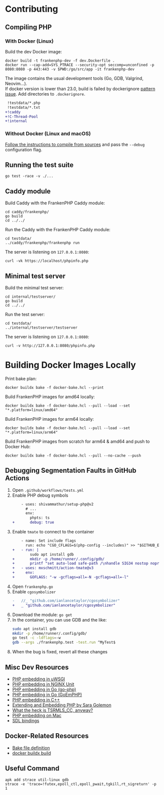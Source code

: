 # Contributing

## Compiling PHP
### With Docker (Linux)

Build the dev Docker image:

    docker build -t frankenphp-dev -f dev.Dockerfile .
    docker run --cap-add=SYS_PTRACE --security-opt seccomp=unconfined -p 8080:8080 -p 443:443 -v $PWD:/go/src/app -it frankenphp-dev

The image contains the usual development tools (Go, GDB, Valgrind, Neovim...).  
If docker version is lower than 23.0, build is failed by dockerignore [pattern issue](https://github.com/moby/moby/pull/42676). Add directories to `.dockerignore`.
```patch
 !testdata/*.php
 !testdata/*.txt
+!caddy
+!C-Thread-Pool
+!internal
```

### Without Docker (Linux and macOS)

[Follow the instructions to compile from sources](docs/compile.md) and pass the `--debug` configuration flag.

## Running the test suite

    go test -race -v ./...

## Caddy module

Build Caddy with the FrankenPHP Caddy module:

    cd caddy/frankenphp/
    go build
    cd ../../

Run the Caddy with the FrankenPHP Caddy module:

    cd testdata/
    ../caddy/frankenphp/frankenphp run

The server is listening on `127.0.0.1:8080`:

    curl -vk https://localhost/phpinfo.php

## Minimal test server

Build the minimal test server:

    cd internal/testserver/
    go build
    cd ../../

Run the test server:

    cd testdata/
    ../internal/testserver/testserver

The server is listening on `127.0.0.1:8080`:

    curl -v http://127.0.0.1:8080/phpinfo.php

# Building Docker Images Locally

Print bake plan:

```
docker buildx bake -f docker-bake.hcl --print
```

Build FrankenPHP images for amd64 locally:

```
docker buildx bake -f docker-bake.hcl --pull --load --set "*.platform=linux/amd64"
```

Build FrankenPHP images for arm64 locally:

```
docker buildx bake -f docker-bake.hcl --pull --load --set "*.platform=linux/arm64"
```

Build FrankenPHP images from scratch for arm64 & amd64 and push to Docker Hub:

```
docker buildx bake -f docker-bake.hcl --pull --no-cache --push
```

## Debugging Segmentation Faults in GitHub Actions

1. Open `.github/workflows/tests.yml`
2. Enable PHP debug symbols
    ```patch
        - uses: shivammathur/setup-php@v2
          # ...
          env:
            phpts: ts
    +       debug: true
    ```
3. Enable `tmate` to connect to the container
    ```patch
        - name: Set include flags
          run: echo "CGO_CFLAGS=$(php-config --includes)" >> "$GITHUB_ENV"
    +   - run: |
            sudo apt install gdb
    +       mkdir -p /home/runner/.config/gdb/
    +       printf "set auto-load safe-path /\nhandle SIG34 nostop noprint pass" > /home/runner/.config/gdb/gdbinit
    +   - uses: mxschmitt/action-tmate@v3
    +     env:
    +       GOFLAGS: "-w -gcflags=all=-N -gcflags=all=-l"
    ```
4. Open `frankenphp.go`
5. Enable `cgosymbolizer`
    ```patch
    -	//_ "github.com/ianlancetaylor/cgosymbolizer"
    +	_ "github.com/ianlancetaylor/cgosymbolizer"
    ```
6. Download the module: `go get`
7. In the container, you can use GDB and the like:
    ```sh
    sudo apt install gdb
    mkdir -p /home/runner/.config/gdb/
    go test -c -ldflags=-w
    gdb --args ./frankenphp.test -test.run ^MyTest$
    ```
8. When the bug is fixed, revert all these changes

## Misc Dev Resources

* [PHP embedding in uWSGI](https://github.com/unbit/uwsgi/blob/master/plugins/php/php_plugin.c)
* [PHP embedding in NGINX Unit](https://github.com/nginx/unit/blob/master/src/nxt_php_sapi.c)
* [PHP embedding in Go (go-php)](https://github.com/deuill/go-php)
* [PHP embedding in Go (GoEmPHP)](https://github.com/mikespook/goemphp)
* [PHP embedding in C++](https://gist.github.com/paresy/3cbd4c6a469511ac7479aa0e7c42fea7)
* [Extending and Embedding PHP by Sara Golemon](https://books.google.fr/books?id=zMbGvK17_tYC&pg=PA254&lpg=PA254#v=onepage&q&f=false)
* [What the heck is TSRMLS_CC, anyway?](http://blog.golemon.com/2006/06/what-heck-is-tsrmlscc-anyway.html)
* [PHP embedding on Mac](https://gist.github.com/jonnywang/61427ffc0e8dde74fff40f479d147db4)
* [SDL bindings](https://pkg.go.dev/github.com/veandco/go-sdl2@v0.4.21/sdl#Main)

## Docker-Related Resources

* [Bake file definition](https://docs.docker.com/build/customize/bake/file-definition/)
* [docker buildx build](https://docs.docker.com/engine/reference/commandline/buildx_build/)


## Useful Command

```
apk add strace util-linux gdb
strace -e 'trace=!futex,epoll_ctl,epoll_pwait,tgkill,rt_sigreturn' -p 1
```
